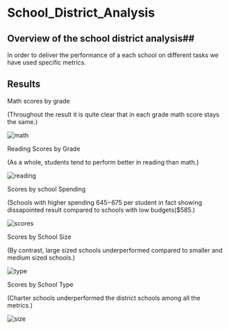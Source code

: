 # School_District_Analysis

## Overview of the school district analysis##

In order to deliver the performance of a each school on different tasks we have used specific metrics. 

## Results ##

Math scores by grade

(Throughout the result it is quite clear that in each grade math score stays the same.)

![math](https://user-images.githubusercontent.com/79291044/114637302-fc7cd900-9c96-11eb-9b0e-8b55ecb2ce75.PNG)

Reading Scores by Grade

(As a whole, students tend to perform better in reading than math.)

![reading](https://user-images.githubusercontent.com/79291044/114637409-436ace80-9c97-11eb-90e7-04d226b72190.PNG)

Scores by school Spending 

(Schools with higher spending $645-$675 per student in fact showing dissapointed result compared to schools with low budgets($585.)

![scores](https://user-images.githubusercontent.com/79291044/114637426-554c7180-9c97-11eb-84c0-4156cfb26a48.PNG)

Scores by School Size

(By contrast, large sized schools underperformed compared to smaller and medium sized schools.)

![type](https://user-images.githubusercontent.com/79291044/114637456-69906e80-9c97-11eb-8697-1363802b5674.PNG)

Scores by School Type 

(Charter schools underperformed the district schools among all the metrics.)

![size](https://user-images.githubusercontent.com/79291044/114637486-7e6d0200-9c97-11eb-8d27-91fe64c2b851.PNG)

